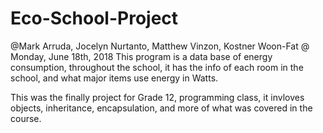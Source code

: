 # Eco-School-Project
@Mark Arruda, Jocelyn Nurtanto, Matthew Vinzon, Kostner Woon-Fat  @ Monday, June 18th, 2018
This program is a data base of energy consumption, throughout the school, it has the info of each room in the school, and what major items use energy in Watts.

This was the finally project for Grade 12, programming class, it invloves objects, inheritance, encapsulation, and more of what was covered in the course. 
